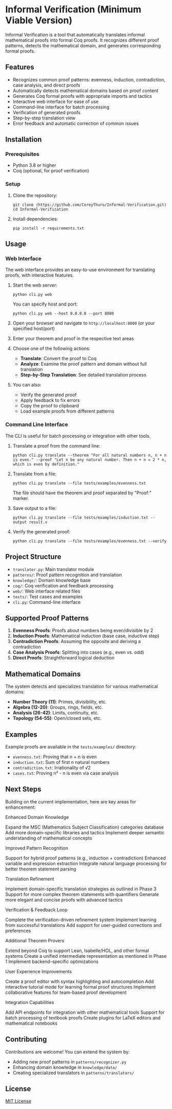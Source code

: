 # Informal Verification (Minimum Viable Version)

Informal Verification is a tool that automatically translates informal mathematical proofs into formal Coq proofs. It recognizes different proof patterns, detects the mathematical domain, and generates corresponding formal proofs.

## Features

- Recognizes common proof patterns: evenness, induction, contradiction, case analysis, and direct proofs
- Automatically detects mathematical domains based on proof content
- Generates Coq formal proofs with appropriate imports and tactics
- Interactive web interface for ease of use
- Command-line interface for batch processing
- Verification of generated proofs
- Step-by-step translation view
- Error feedback and automatic correction of common issues

## Installation

### Prerequisites

- Python 3.8 or higher
- Coq (optional, for proof verification)

### Setup

1. Clone the repository:
   ```
   git clone (https://github.com/CoreyThuro/Informal-Verification.git)
   cd Informal-Verification
   ```

2. Install dependencies:
   ```
   pip install -r requirements.txt
   ```

## Usage

### Web Interface

The web interface provides an easy-to-use environment for translating proofs, with interactive features.

1. Start the web server:
   ```
   python cli.py web
   ```
   
   You can specify host and port:
   ```
   python cli.py web --host 0.0.0.0 --port 8080
   ```

2. Open your browser and navigate to `http://localhost:8000` (or your specified host/port)

3. Enter your theorem and proof in the respective text areas

4. Choose one of the following actions:
   - **Translate**: Convert the proof to Coq
   - **Analyze**: Examine the proof pattern and domain without full translation
   - **Step-by-Step Translation**: See detailed translation process

5. You can also:
   - Verify the generated proof
   - Apply feedback to fix errors
   - Copy the proof to clipboard
   - Load example proofs from different patterns

### Command Line Interface

The CLI is useful for batch processing or integration with other tools.

1. Translate a proof from the command line:
   ```
   python cli.py translate --theorem "For all natural numbers n, n + n is even." --proof "Let n be any natural number. Then n + n = 2 * n, which is even by definition."
   ```

2. Translate from a file:
   ```
   python cli.py translate --file tests/examples/evenness.txt
   ```
   
   The file should have the theorem and proof separated by "Proof:" marker.

3. Save output to a file:
   ```
   python cli.py translate --file tests/examples/induction.txt --output result.v
   ```

4. Verify the generated proof:
   ```
   python cli.py translate --file tests/examples/evenness.txt --verify
   ```

## Project Structure

- `translator.py`: Main translator module
- `patterns/`: Proof pattern recognition and translation
- `knowledge/`: Domain knowledge base
- `coq/`: Coq verification and feedback processing
- `web/`: Web interface related files
- `tests/`: Test cases and examples
- `cli.py`: Command-line interface

## Supported Proof Patterns

1. **Evenness Proofs**: Proofs about numbers being even/divisible by 2
2. **Induction Proofs**: Mathematical induction (base case, inductive step)
3. **Contradiction Proofs**: Assuming the opposite and deriving a contradiction
4. **Case Analysis Proofs**: Splitting into cases (e.g., even vs. odd)
5. **Direct Proofs**: Straightforward logical deduction

## Mathematical Domains

The system detects and specializes translation for various mathematical domains:

- **Number Theory (11)**: Primes, divisibility, etc.
- **Algebra (12-20)**: Groups, rings, fields, etc.
- **Analysis (26-42)**: Limits, continuity, etc.
- **Topology (54-55)**: Open/closed sets, etc.

## Examples

Example proofs are available in the `tests/examples/` directory:
- `evenness.txt`: Proving that n + n is even
- `induction.txt`: Sum of first n natural numbers
- `contradiction.txt`: Irrationality of √2
- `cases.txt`: Proving n² - n is even via case analysis

## Next Steps
Building on the current implementation, here are key areas for enhancement:

Enhanced Domain Knowledge

Expand the MSC (Mathematics Subject Classification) categories database
Add more domain-specific libraries and tactics
Implement deeper semantic understanding of mathematical concepts


Improved Pattern Recognition

Support for hybrid proof patterns (e.g., induction + contradiction)
Enhanced variable and expression extraction
Integrate natural language processing for better theorem statement parsing


Translation Refinement

Implement domain-specific translation strategies as outlined in Phase 3
Support for more complex theorem statements with quantifiers
Generate more elegant and concise proofs with advanced tactics


Verification & Feedback Loop

Complete the verification-driven refinement system
Implement learning from successful translations
Add support for user-guided corrections and preferences


Additional Theorem Provers

Extend beyond Coq to support Lean, Isabelle/HOL, and other formal systems
Create a unified intermediate representation as mentioned in Phase 1
Implement backend-specific optimizations


User Experience Improvements

Create a proof editor with syntax highlighting and autocompletion
Add interactive tutorial mode for learning formal proof structures
Implement collaborative features for team-based proof development


Integration Capabilities

Add API endpoints for integration with other mathematical tools
Support for batch processing of textbook proofs
Create plugins for LaTeX editors and mathematical notebooks

## Contributing

Contributions are welcome! You can extend the system by:
- Adding new proof patterns in `patterns/recognizer.py`
- Enhancing domain knowledge in `knowledge/data/`
- Creating specialized translators in `patterns/translators/`

## License

[MIT License](LICENSE)
